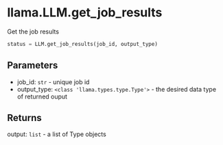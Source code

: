 # llama.LLM.get_job_results

Get the job results

```python
status = LLM.get_job_results(job_id, output_type)
```

## Parameters

-   job_id: `str` - unique job id
-   output_type: `<class 'llama.types.type.Type'>` - the desired data type of returned ouput

## Returns

output: `list` - a list of Type objects

